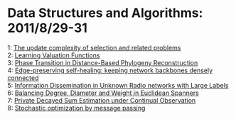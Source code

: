 # Data Structures and Algorithms: 2011/8/29-31  
1: [The update complexity of selection and related problems](https://doi.org/10.48550/arXiv.1108.5525)  
2: [Learning Valuation Functions](https://doi.org/10.48550/arXiv.1108.5669)  
3: [Phase Transition in Distance-Based Phylogeny Reconstruction](https://doi.org/10.48550/arXiv.1108.5781)  
4: [Edge-preserving self-healing: keeping network backbones densely  connected](https://doi.org/10.48550/arXiv.1108.5893)  
5: [Information Dissemination in Unknown Radio networks with Large Labels](https://doi.org/10.48550/arXiv.1108.5904)  
6: [Balancing Degree, Diameter and Weight in Euclidean Spanners](https://doi.org/10.48550/arXiv.1108.6022)  
7: [Private Decayed Sum Estimation under Continual Observation](https://doi.org/10.48550/arXiv.1108.6123)  
8: [Stochastic optimization by message passing](https://doi.org/10.48550/arXiv.1108.6160)  